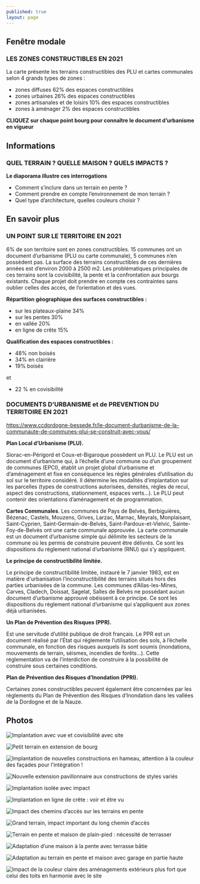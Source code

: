 ```yaml
---
published: true
layout: page
---
```


## Fenêtre modale

### LES ZONES CONSTRUCTIBLES EN 2021

La carte présente les terrains constructibles des PLU et cartes communales selon 4 grands types de zones :

- zones diffuses 62% des espaces constructibles
- zones urbaines 26% des espaces constructibles
- zones artisanales et de loisirs 10% des espaces constructibles
- zones à aménager 2% des espaces constructibles 

**CLIQUEZ sur chaque point bourg pour connaître le document d’urbanisme en vigueur**


## Informations

### QUEL TERRAIN ? QUELLE MAISON ? QUELS IMPACTS ?

**Le diaporama illustre ces interrogations**

- Comment s’inclure dans un terrain en pente ?
- Comment prendre en compte l’environnement de mon terrain ?
- Quel type d’architecture, quelles couleurs choisir ?

## En savoir plus

### UN POINT SUR LE TERRITOIRE EN 2021

6% de son territoire sont en zones constructibles.
15 communes ont un document d’urbanisme (PLU ou carte communale), 5 communes n’en possèdent pas.
La surface des terrains constructibles de ces dernières années est d’environ 2000 à 2500 m2. Les problématiques principales de ces terrains sont la covisibilité, la pente et la confrontation aux bourgs existants. Chaque projet doit prendre en compte ces contraintes sans oublier celles des accès, de l’orientation et des vues.

**Répartition géographique des surfaces constructibles :**

- sur les plateaux-plaine 34%
- sur les pentes 30%
- en vallée 20%
- en ligne de crête 15%


**Qualification des espaces constructibles :**

- 48% non boisés
- 34% en clairière
- 19% boisés

et

- 22 % en covisibilité





### DOCUMENTS D’URBANISME et de PREVENTION DU TERRITOIRE EN 2021

https://www.ccdordogne-bessede.fr/le-document-durbanisme-de-la-communaute-de-communes-plui-se-construit-avec-vous/

**Plan Local d’Urbanisme (PLU).** 

Siorac-en-Périgord et Coux-et-Bigaroque possèdent un PLU. Le PLU est un document d’urbanisme qui, à l’échelle d’une commune ou d’un groupement de communes (EPCI), établit un projet global d’urbanisme et d’aménagement et fixe en conséquence les règles générales d’utilisation du sol sur le territoire considéré. Il détermine les modalités d’implantation sur les parcelles (types de constructions autorisées, densités, règles de recul, aspect des constructions, stationnement, espaces verts…). Le PLU peut contenir des orientations d’aménagement et de programmation.

**Cartes Communales**.
Les communes de Pays de Belvès, Berbiguières, Bézenac, Castels, Mouzens, Grives, Larzac, Marnac, Meyrals, Monplaisant, Saint-Cyprien, Saint-Germain-de-Belvès, Saint-Pardoux-et-Vielvic, Sainte-Foy-de-Belvès ont une carte communale approuvée.
La carte communale est un document d’urbanisme simple qui délimite les secteurs de la commune où les permis de construire peuvent être délivrés. Ce sont les dispositions du règlement national d’urbanisme (RNU) qui s’y appliquent.

**Le principe de constructibilité limitée.**

Le principe de constructibilité limitée, instauré le 7 janvier 1983, est en matière d'urbanisation l’inconstructibilité des terrains situés hors des parties urbanisées de la commune.
Les communes d’Allas-les-Mines, Carves, Cladech, Doissat, Sagelat, Salles de Belvès ne possédant aucun document d’urbanisme approuvé obéissent à ce principe. Ce sont les dispositions du règlement national d’urbanisme qui s’appliquent aux zones déjà urbanisées.

**Un Plan de Prévention des Risques (PPR).**

Est une servitude d’utilité publique de droit français. Le PPR est un document réalisé par l’État qui réglemente l’utilisation des sols, à l’échelle communale, en fonction des risques auxquels ils sont soumis (inondations, mouvements de terrain, séismes, incendies de forêts…). Cette réglementation va de l’interdiction de construire à la possibilité de construire sous certaines conditions.

**Plan de Prévention des Risques d’Inondation (PPRI).**

Certaines zones constructibles peuvent également être concernées par les règlements du Plan de Prévention des Risques d’Inondation dans les vallées de la Dordogne et de la Nauze.



## Photos

![Implantation avec vue et covisibilité avec site]({{site.baseurl}}/data/images/5/urbanisme/05_URBANISME_01.jpg)

![Petit terrain en extension de bourg]({{site.baseurl}}/data/images/8/urbanisme/08_URBANISME-02.jpg)

![Implantation de nouvelles constructions en hameau, attention à la couleur des façades pour l’intégration ! ]({{site.baseurl}}/data/images/8/urbanisme/08_URBANISME-03.jpg)

![Nouvelle extension pavillonnaire aux constructions de styles variés]({{site.baseurl}}/data/images/8/urbanisme/08_URBANISME-04.jpg)

![Implantation isolée avec impact ]({{site.baseurl}}/data/images/8/urbanisme/08_URBANISME-05.jpg)

![Implantation en ligne de crête : voir et être vu]({{site.baseurl}}/data/images/8/urbanisme/08_URBANISME-06.jpg)

![Impact des chemins d’accès sur les terrains en pente]({{site.baseurl}}/data/images/8/urbanisme/08_URBANISME-07.jpg)

![Grand terrain, impact important du long chemin d’accès]({{site.baseurl}}/data/images/8/urbanisme/08_URBANISME-08.jpg)

![Terrain en pente et maison de plain-pied : nécessité de terrasser]({{site.baseurl}}/data/images/8/urbanisme/08_URBANISME-09.jpg)

![Adaptation d’une maison à la pente avec terrasse bâtie ]({{site.baseurl}}/data/images/8/urbanisme/08_URBANISME-10.jpg)

![Adaptation au terrain en pente et maison avec garage en partie haute]({{site.baseurl}}/data/images/8/urbanisme/08_URBANISME-11.jpg)

![Impact de la couleur claire des aménagements extérieurs plus fort que celui des toits en harmonie avec le site ]({{site.baseurl}}/data/images/8/urbanisme/08_URBANISME-12.jpg)

